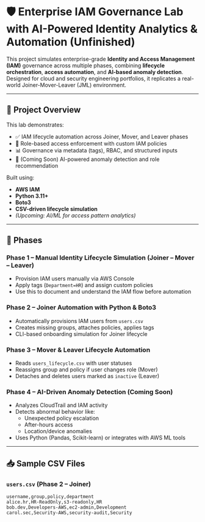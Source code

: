 # 🛡️ Enterprise IAM Governance Lab with AI-Powered Identity Analytics & Automation (Unfinished)

This project simulates enterprise-grade **Identity and Access Management (IAM)** governance across multiple phases, combining **lifecycle orchestration**, **access automation**, and **AI-based anomaly detection**. Designed for cloud and security engineering portfolios, it replicates a real-world Joiner-Mover-Leaver (JML) environment.

---

## 🚀 Project Overview

This lab demonstrates:

- ✅ IAM lifecycle automation across Joiner, Mover, and Leaver phases
- 🔐 Role-based access enforcement with custom IAM policies
- 📊 Governance via metadata (tags), RBAC, and structured inputs
- 🧠 (Coming Soon) AI-powered anomaly detection and role recommendation

Built using:
- **AWS IAM**
- **Python 3.11+**
- **Boto3**
- **CSV-driven lifecycle simulation**
- *(Upcoming: AI/ML for access pattern analytics)*

---

## 📂 Phases

### **Phase 1 – Manual Identity Lifecycle Simulation (Joiner – Mover – Leaver)**
- Provision IAM users manually via AWS Console
- Apply tags (`Department=HR`) and assign custom policies
- Use this to document and understand the IAM flow before automation

### **Phase 2 – Joiner Automation with Python & Boto3**
- Automatically provisions IAM users from `users.csv`
- Creates missing groups, attaches policies, applies tags
- CLI-based onboarding simulation for Joiner lifecycle

### **Phase 3 – Mover & Leaver Lifecycle Automation**
- Reads `users_lifecycle.csv` with user statuses
- Reassigns group and policy if user changes role (Mover)
- Detaches and deletes users marked as `inactive` (Leaver)

### **Phase 4 – AI-Driven Anomaly Detection (Coming Soon)**
- Analyzes CloudTrail and IAM activity
- Detects abnormal behavior like:
  - Unexpected policy escalation
  - After-hours access
  - Location/device anomalies
- Uses Python (Pandas, Scikit-learn) or integrates with AWS ML tools

---

## 📥 Sample CSV Files

### `users.csv` (Phase 2 – Joiner)
```csv
username,group,policy,department
alice.hr,HR-ReadOnly,s3-readonly,HR
bob.dev,Developers-AWS,ec2-admin,Development
carol.sec,Security-AWS,security-audit,Security
```
